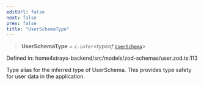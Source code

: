 ```yaml
---
editUrl: false
next: false
prev: false
title: "UserSchemaType"
---
```


> **UserSchemaType** = `z.infer`\<*typeof* [`UserSchema`](/docs/code/backend/models/zod-schemas/userzod/variables/userschema/)\>

Defined in: home4strays-backend/src/models/zod-schemas/user.zod.ts:113

Type alias for the inferred type of UserSchema.
This provides type safety for user data in the application.
